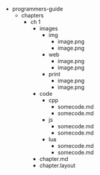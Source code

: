 * programmers-guide
  * chapters
    * ch 1
      * images
        * img
          * image.png
          * image.png
        * web
          * image.png
          * image.png
        * print
          * image.png
          * image.png
      * code
        * cpp
          * somecode.md
          * somecode.md
        * js
          * somecode.md
          * somecode.md
        * lua
          * somecode.md
          * somecode.md
      * chapter.md
      * chapter.layout
